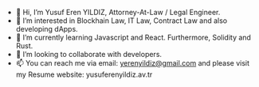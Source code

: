 - 👋 Hi, I’m Yusuf Eren YILDIZ, Attorney-At-Law / Legal Engineer.
- 👀 I’m interested in Blockhain Law, IT Law, Contract Law and also developing dApps.
- 🌱 I’m currently learning Javascript and React. Furthermore, Solidity and Rust.
- 💞️ I’m looking to collaborate with developers.
- 📫 You can reach me via email: yerenyildiz@gmail.com and please visit my Resume website: yusuferenyildiz.av.tr

<!---
yerenyildiz/yerenyildiz is a ✨ special ✨ repository because its `README.md` (this file) appears on your GitHub profile.
You can click the Preview link to take a look at your changes.
--->
